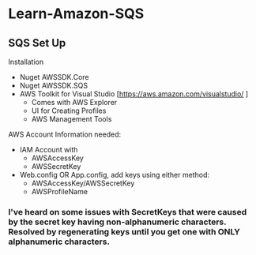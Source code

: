 # Learn-Amazon-SQS

## SQS Set Up

Installation
- Nuget AWSSDK.Core
- Nuget AWSSDK.SQS
- AWS Toolkit for Visual Studio [https://aws.amazon.com/visualstudio/ ]
  - Comes with AWS Explorer
  - UI for Creating Profiles
  - AWS Management Tools

AWS Account Information needed:
  - IAM Account with
    - AWSAccessKey
    - AWSSecretKey
  - Web.config OR App.config, add keys using either method: 
    - AWSAccessKey/AWSSecretKey 
    - AWSProfileName
    
### I've heard on some issues with SecretKeys that were caused by the secret key having non-alphanumeric characters.  Resolved by regenerating keys until you get one with ONLY alphanumeric characters.

